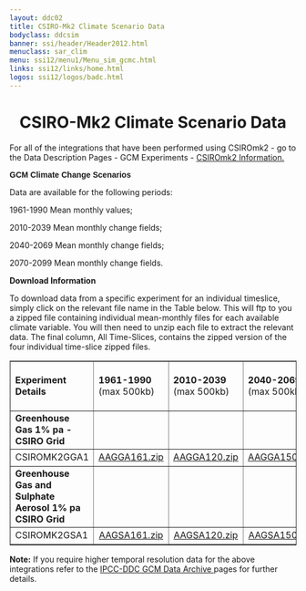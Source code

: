 ```yaml
---
layout: ddc02
title: CSIRO-Mk2 Climate Scenario Data
bodyclass: ddcsim
banner: ssi/header/Header2012.html
menuclass: sar_clim
menu: ssi12/menu1/Menu_sim_gcmc.html
links: ssi12/links/home.html
logos: ssi12/logos/badc.html
---
```

 <div id="pagetitle">
 <h1 align="center">CSIRO-Mk2 Climate Scenario Data </h1>
 </div>
 <!-- End of Page Title Block -->
 
 <P> For all of the integrations that have been performed using CSIROmk2 - go to the Data
 Description Pages - GCM Experiments - <A HREF="csiromk2_info.html">CSIROmk2 Information.</A></P>
 
 <P><B><FONT FACE="Helvetica,Geneva,Arial">GCM Climate Change Scenarios</FONT></B></P>
 
 <P>Data are available for the following periods:</P>
 
 <P>1961-1990 Mean monthly values;</P>
 
 <P>2010-2039 Mean monthly change fields;</P>
 
 <P>2040-2069 Mean monthly change fields;</P>
 
 <P>2070-2099 Mean monthly change fields.</P>
 
 <p></p>
 
 <P><B>Download Information</B></P>
 
 <P>To download data from a specific experiment for an individual timeslice, simply click
 on the relevant file name in the Table below. This will ftp to you a zipped file
 containing individual mean-monthly files for each available climate variable. You will
 then need to unzip each file to extract the relevant data. The final column, All Time-Slices,
 contains the zipped version of the four individual time-slice zipped files.</P>
 
 <P><TABLE WIDTH="95%" BORDER="1" align="center" CELLPADDING="0" CELLSPACING="1">
 <TR>
 <TD WIDTH="25%" HEIGHT="30"><B>Experiment Details</B></TD>
 <TD WIDTH="15%"><B>1961-1990 </B><BR>(max 500kb)</TD>
 <TD WIDTH="15%"><B>2010-2039 </B><BR>(max 500kb)</TD>
 <TD WIDTH="15%"><B>2040-2069 </B><BR>(max 500kb)</TD>
 <TD WIDTH="15%"><B>2070-2099 </B><BR>(max 500kb)</TD>
 <TD WIDTH="15%"><B>All Time Slices </B><BR>(max 1.9MB)</TD>
 </TR>
 <TR>
 <TD HEIGHT="30"><B>Greenhouse Gas 1% pa - CSIRO Grid</B></TD>
 <TD>&nbsp;</TD>
 <TD>&nbsp;</TD>
 <TD>&nbsp;</TD>
 <TD>&nbsp;</TD>
 <TD></TD>
 </TR>
 <TR>
 <TD HEIGHT="30">CSIROMK2GGA1</TD>
 <TD align="center"><A HREF="/download_data/is92/csiromk2/AAGGA161.zip">AAGGA161.zip</A></TD>
 <TD align="center"><A HREF="/download_data/is92/csiromk2/AAGGA120.zip">AAGGA120.zip</A></TD>
 <TD align="center"><A HREF="/download_data/is92/csiromk2/AAGGA150.zip">AAGGA150.zip</A></TD>
 <TD align="center"><A HREF="/download_data/is92/csiromk2/AAGGA180.zip">AAGGA180.zip</A></TD>
 <TD align="center"><A HREF="/download_data/is92/csiromk2/AAGGA1.zip">AAGGA1.zip</A></TD>
 </TR>
 <TR>
 <TD HEIGHT="30"><B>Greenhouse Gas and Sulphate Aerosol 1% pa
 CSIRO Grid</B></TD>
 <TD></TD>
 <TD></TD>
 <TD></TD>
 <TD></TD>
 <TD></TD>
 </TR>
 <TR>
 <TD HEIGHT="30">CSIROMK2GSA1</TD>
 <TD align="center"><A HREF="/download_data/is92/csiromk2/AAGSA161.zip">AAGSA161.zip</A></TD>
 <TD align="center"><A HREF="/download_data/is92/csiromk2/AAGSA120.zip">AAGSA120.zip</A></TD>
 <TD align="center"><A HREF="/download_data/is92/csiromk2/AAGSA150.zip">AAGSA150.zip</A></TD>
 <TD align="center"><A HREF="/download_data/is92/csiromk2/AAGSA180.zip">AAGSA180.zip</A></TD>
 <TD align="center"><A HREF="/download_data/is92/csiromk2/AAGSA1.zip">AAGSA1.zip</A></TD>
 </TR>
 </TABLE></P>
 
 <P><B>Note:</B> If you require higher temporal resolution data for the above integrations refer to the
 <A HREF="/sim/gcm_monthly/"> IPCC-DDC GCM Data Archive </A> pages for further details.</P>
 
 <p>&nbsp;</p>
 
 
 
 <p></p>
 
 <!-- end of center column -->
